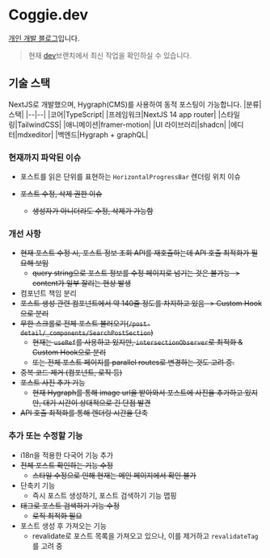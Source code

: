# Coggie.dev
[개인 개발 블로그](https://coggie.dev)입니다.
> 현재 [dev](https://github.com/coggiee/zentechie-blog/tree/dev)브랜치에서 최신 작업을 확인하실 수 있습니다.

## 기술 스택
NextJS로 개발했으며, Hygraph(CMS)를 사용하여 동적 포스팅이 가능합니다.
|분류|스택|
|--|--|
|코어|TypeScript|
|프레임워크|NextJS 14 app router|
|스타일링|TailwindCSS|
|애니메이션|framer-motion|
|UI 라이브러리|shadcn|
|에디터|mdxeditor|
|백엔드|Hygraph + graphQL|

### 현재까지 파악된 이슈
- 포스트를 읽은 단위를 표현하는 `HorizontalProgressBar` 렌더링 위치 이슈

- <del>포스트 수정, 삭제 권한 이슈</del>
  - <del>생성자가 아니더라도 수정, 삭제가 가능함</del>


### 개선 사항
- <del>현재 포스트 수정 시, 포스트 정보 조회 API를 재호출하는데 API 호출 최적화가 필요해 보임</del>
  - <del>query string으로 포스트 정보를 수정 페이지로 넘기는 것은 불가능 -> content가 일부 잘리는 현상 발생</del>
- 컴포넌트 책임 분리
- <del>포스트 생성 관련 컴포넌트에서 약 140줄 정도를 차지하고 있음 -> Custom Hook으로 분리</del>
- <del>무한 스크롤로 전체 포스트 불러오기(`/post-detail/_components/SearchPostSection`)</del>
  - <del>현재는 `useRef`를 사용하고 있지만, `intersectionObserver`로 최적화 & Custom Hook으로 분리</del>
  - <del>또는 전체 포스트 페이지를 parallel routes로 변경하는 것도 고려 중.</del>
- <del>중복 코드 제거 (컴포넌트, 로직 등)</del>
- <del>포스트 사진 추가 기능</del>
  - <del>현재 Hygraph를 통해 image url을 받아와서 포스트에 사진을 추가하고 있지만, 대기 시간이 상대적으로 긴 단점 발견</del>
- <del>API 호출 최적화를 통해 렌더링 시간을 단축</del>

### 추가 또는 수정할 기능
- i18n을 적용한 다국어 기능 추가
- <del>전체 포스트 확인하는 기능 수정</del>
  - <del>스타일 수정으로 인해 현재는 메인 페이지에서 확인 불가</del>
- 단축키 기능
  - 즉시 포스트 생성하기, 포스트 검색하기 기능 맵핑
- <del>태그로 포스트 검색하기 기능 수정</del>
  - <del>로직 최적화 필요</del>
- 포스트 생성 후 가져오는 기능
  - revalidate로 포스트 목록을 가져오고 있으나, 이를 제거하고 `revalidateTag`를 고려 중
